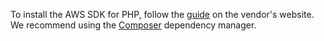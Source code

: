 To install the AWS SDK for PHP, follow the [guide](https://docs.aws.amazon.com/sdk-for-php/v3/developer-guide/getting-started_index.html) on the vendor's website. We recommend using the [Composer](https://getcomposer.org/) dependency manager.